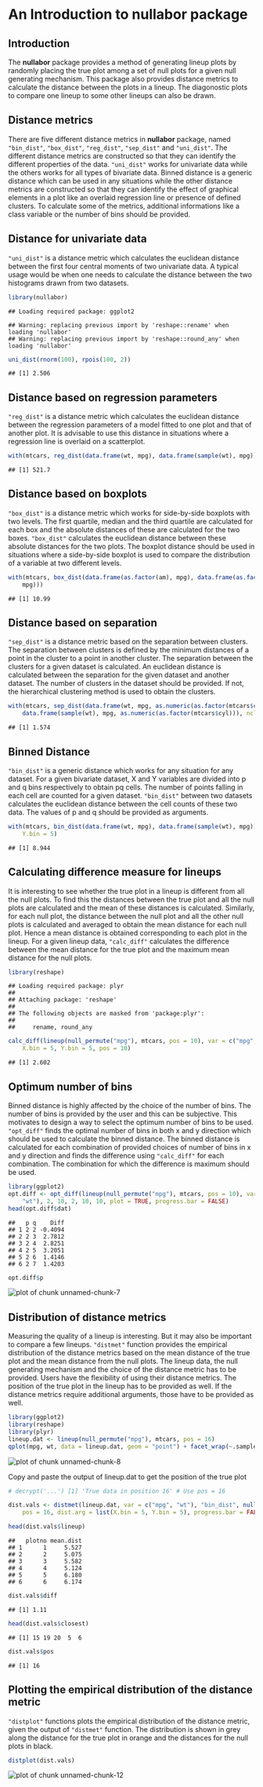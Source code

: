 <!--
%\VignetteEngine{knitr::docco_linear}
%\VignetteIndexEntry{An Introduction to the nullabor package}
-->

An Introduction to **nullabor** package
=======================================






Introduction
------------


The  **nullabor** package provides a method of generating lineup plots by randomly placing the true plot among a set of null plots for a given null generating mechanism. This package also provides distance metrics to calculate the distance between the plots in a lineup. The diagonostic plots to compare one lineup to some other lineups can also be drawn.




Distance metrics
----------------------------
There are five different distance metrics in **nullabor** package, named `"bin_dist"`, `"box_dist"`, `"reg_dist"`, `"sep_dist"` and `"uni_dist"`. The different distance metrics are constructed so that they can identify the different properties of the data. `"uni_dist"` works for univariate data while the others works for all types of bivariate data. Binned distance is a generic distance which can be used in any situations while the other distance metrics are constructed so that they can identify the effect of graphical elements in a plot like an overlaid regression line or presence of defined clusters. To calculate some of the metrics, additional informations like a class variable or the number of bins should be provided.

Distance for univariate data
-----------------------------------------------------

`"uni_dist"` is a distance metric which calculates the euclidean distance between the first four central moments of two univariate data. A typical usage would be when one needs to calculate the distance between the two histograms drawn from two datasets.


```r
library(nullabor)
```

```
## Loading required package: ggplot2
```

```
## Warning: replacing previous import by 'reshape::rename' when loading 'nullabor'
## Warning: replacing previous import by 'reshape::round_any' when loading 'nullabor'
```

```r
uni_dist(rnorm(100), rpois(100, 2))
```

```
## [1] 2.506
```


Distance based on regression parameters
-----------------------------------------------------

`"reg_dist"` is a distance metric which calculates the euclidean distance between the regression parameters of a model fitted to one plot and that of another plot. It is advisable to use this distance in situations where a regression line is overlaid on a scatterplot.


```r
with(mtcars, reg_dist(data.frame(wt, mpg), data.frame(sample(wt), mpg)))
```

```
## [1] 521.7
```


Distance based on boxplots
-----------------------------------------------------

`"box_dist"` is a distance metric which works for side-by-side boxplots with two levels. The first quartile, median and the third quartile are calculated for each box and the absolute distances of these are calculated for the two boxes. `"box_dist"` calculates the euclidean distance between these absolute distances for the two plots.  The boxplot distance should be used in situations where a side-by-side boxplot is used to compare the distribution of a variable at two different levels.


```r
with(mtcars, box_dist(data.frame(as.factor(am), mpg), data.frame(as.factor(sample(am)), 
    mpg)))
```

```
## [1] 10.99
```


Distance based on separation
------------------------------------------------------

`"sep_dist"` is a distance metric based on the separation between clusters. The separation between clusters is defined by the minimum distances of a point in 
the cluster to a point in another cluster. The separation between the clusters for a given dataset is calculated. An euclidean distance is calculated between the separation for the given dataset and another dataset. The number of clusters in the dataset should be provided. If not, the hierarchical clustering method is used to obtain the clusters.


```r
with(mtcars, sep_dist(data.frame(wt, mpg, as.numeric(as.factor(mtcars$cyl))), 
    data.frame(sample(wt), mpg, as.numeric(as.factor(mtcars$cyl))), nclust = 3))
```

```
## [1] 1.574
```

Binned Distance
-----------------------------------------------------

`"bin_dist"` is a generic distance which works for any situation for any dataset. For a given bivariate dataset, X and Y variables are divided into p and q bins respectively to obtain pq cells. The number of points falling in each cell are counted for a given dataset. `"bin_dist"` between two datasets calculates the euclidean distance between the cell counts of these two data. The values of p and q should be provided as arguments.


```r
with(mtcars, bin_dist(data.frame(wt, mpg), data.frame(sample(wt), mpg)), X.bin = 5, 
    Y.bin = 5)
```

```
## [1] 8.944
```


Calculating difference measure for lineups
--------------------------------------------------------

It is interesting to see whether the true plot in a lineup is different from all the null plots. To find this the distances between the true plot and all the null plots are calculated and the mean of these distances is calculated. Similarly, for each null plot, the distance between the null plot and all the other null plots is calculated and averaged to obtain the mean distance for each null plot. Hence a mean distance is obtained corresponding to each plot in the lineup. For a given lineup data, `"calc_diff"` calculates the difference between the mean distance for the true plot and the maximum mean distance for the null plots.


```r
library(reshape)
```

```
## Loading required package: plyr
## 
## Attaching package: 'reshape'
## 
## The following objects are masked from 'package:plyr':
## 
##     rename, round_any
```

```r
calc_diff(lineup(null_permute("mpg"), mtcars, pos = 10), var = c("mpg", "wt"), 
    X.bin = 5, Y.bin = 5, pos = 10)
```

```
## [1] 2.602
```


Optimum number of bins
--------------------------------------------------------

Binned distance is highly affected by the choice of the number of bins. The number of bins is provided by the user and this can be subjective. This motivates to design a way to select the optimum number of bins to be used. `"opt_diff"` finds the optimal number of bins in both x and y direction which should be used to calculate the binned distance. The binned distance is calculated for each combination of provided choices of number of bins in x and y direction and finds the difference using `"calc_diff"` for each combination. The combination for which the difference is maximum should be used.  


```r
library(ggplot2)
opt.diff <- opt_diff(lineup(null_permute("mpg"), mtcars, pos = 10), var = c("mpg", 
    "wt"), 2, 10, 2, 10, 10, plot = TRUE, progress.bar = FALSE)
head(opt.diff$dat)
```

```
##   p q    Diff
## 1 2 2 -0.4094
## 2 2 3  2.7812
## 3 2 4  2.8251
## 4 2 5  3.2051
## 5 2 6  1.4146
## 6 2 7  1.4203
```

```r
opt.diff$p
```

<img src="figure/unnamed-chunk-7.png" title="plot of chunk unnamed-chunk-7" alt="plot of chunk unnamed-chunk-7" style="display:block; margin: auto" style="display: block; margin: auto;" />


Distribution of distance metrics
-----------------------------------------------

Measuring the quality of a lineup is interesting. But it may also be important to compare a few lineups. `"distmet"` function provides the empirical distribution of the distance metrics based on the mean distance of the true plot and the mean distance from the null plots. The lineup data, the null generating mechanism and the choice of the distance metric has to be provided. Users have the flexibility of using their distance metrics. The position of the true plot in the lineup has to be provided as well. If the distance metrics require additional arguments, those have to be provided as well.


```r
library(ggplot2)
library(reshape)
library(plyr)
lineup.dat <- lineup(null_permute("mpg"), mtcars, pos = 16)
qplot(mpg, wt, data = lineup.dat, geom = "point") + facet_wrap(~.sample)
```

<img src="figure/unnamed-chunk-8.png" title="plot of chunk unnamed-chunk-8" alt="plot of chunk unnamed-chunk-8" style="display:block; margin: auto" style="display: block; margin: auto;" />


Copy and paste the output of lineup.dat to get the position of the true plot

```r
# decrypt('...') [1] 'True data in position 16' # Use pos = 16
```



```r
dist.vals <- distmet(lineup.dat, var = c("mpg", "wt"), "bin_dist", null_permute("mpg"), 
    pos = 16, dist.arg = list(X.bin = 5, Y.bin = 5), progress.bar = FALSE)
```



```r
head(dist.vals$lineup)
```

```
##   plotno mean.dist
## 1      1     5.527
## 2      2     5.075
## 3      3     5.582
## 4      4     5.124
## 5      5     6.180
## 6      6     6.174
```

```r
dist.vals$diff
```

```
## [1] 1.11
```

```r
head(dist.vals$closest)
```

```
## [1] 15 19 20  5  6
```

```r
dist.vals$pos
```

```
## [1] 16
```


Plotting the empirical distribution of the distance metric
-------------------------------------------------------------------------------

`"distplot"` functions plots the empirical distribution of the distance metric, given the output of `"distmet"` function. The distribution is shown in grey along the distance for the true plot in orange and the distances for the null plots in black. 


```r
distplot(dist.vals)
```

<img src="figure/unnamed-chunk-12.png" title="plot of chunk unnamed-chunk-12" alt="plot of chunk unnamed-chunk-12" style="display:block; margin: auto" style="display: block; margin: auto;" />

